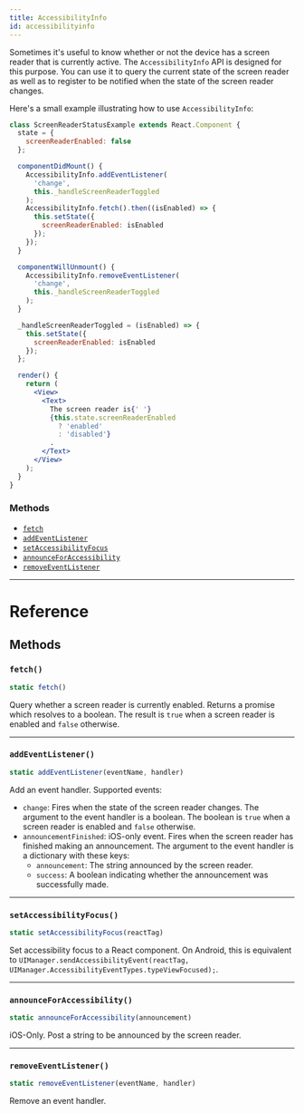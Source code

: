 ```yaml
---
title: AccessibilityInfo
id: accessibilityinfo
---
```


Sometimes it's useful to know whether or not the device has a screen reader that is currently active. The `AccessibilityInfo` API is designed for this purpose. You can use it to query the current state of the screen reader as well as to register to be notified when the state of the screen reader changes.

Here's a small example illustrating how to use `AccessibilityInfo`:

```jsx
class ScreenReaderStatusExample extends React.Component {
  state = {
    screenReaderEnabled: false
  };

  componentDidMount() {
    AccessibilityInfo.addEventListener(
      'change',
      this._handleScreenReaderToggled
    );
    AccessibilityInfo.fetch().then((isEnabled) => {
      this.setState({
        screenReaderEnabled: isEnabled
      });
    });
  }

  componentWillUnmount() {
    AccessibilityInfo.removeEventListener(
      'change',
      this._handleScreenReaderToggled
    );
  }

  _handleScreenReaderToggled = (isEnabled) => {
    this.setState({
      screenReaderEnabled: isEnabled
    });
  };

  render() {
    return (
      <View>
        <Text>
          The screen reader is{' '}
          {this.state.screenReaderEnabled
            ? 'enabled'
            : 'disabled'}
          .
        </Text>
      </View>
    );
  }
}
```

### Methods

- [`fetch`](accessibilityinfo.md#fetch)
- [`addEventListener`](accessibilityinfo.md#addeventlistener)
- [`setAccessibilityFocus`](accessibilityinfo.md#setaccessibilityfocus)
- [`announceForAccessibility`](accessibilityinfo.md#announceforaccessibility)
- [`removeEventListener`](accessibilityinfo.md#removeeventlistener)

---

# Reference

## Methods

### `fetch()`

```jsx
static fetch()
```

Query whether a screen reader is currently enabled. Returns a promise which resolves to a boolean. The result is `true` when a screen reader is enabled and `false` otherwise.

---

### `addEventListener()`

```jsx
static addEventListener(eventName, handler)
```

Add an event handler. Supported events:

- `change`: Fires when the state of the screen reader changes. The argument to the event handler is a boolean. The boolean is `true` when a screen reader is enabled and `false` otherwise.
- `announcementFinished`: iOS-only event. Fires when the screen reader has finished making an announcement. The argument to the event handler is a dictionary with these keys:
  - `announcement`: The string announced by the screen reader.
  - `success`: A boolean indicating whether the announcement was successfully made.

---

### `setAccessibilityFocus()`

```jsx
static setAccessibilityFocus(reactTag)
```

Set accessibility focus to a React component. On Android, this is equivalent to `UIManager.sendAccessibilityEvent(reactTag, UIManager.AccessibilityEventTypes.typeViewFocused);`.

---

### `announceForAccessibility()`

```jsx
static announceForAccessibility(announcement)
```

iOS-Only. Post a string to be announced by the screen reader.

---

### `removeEventListener()`

```jsx
static removeEventListener(eventName, handler)
```

Remove an event handler.
